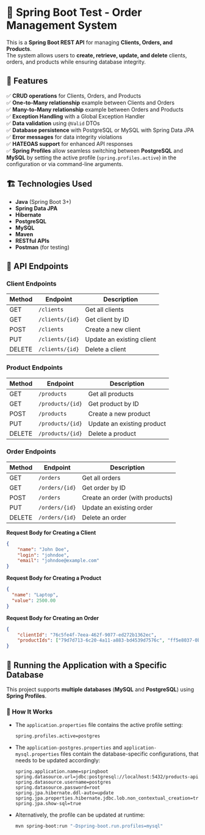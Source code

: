 # 🛒 Spring Boot Test - Order Management System

This is a **Spring Boot REST API** for managing **Clients, Orders, and Products**.  
The system allows users to **create, retrieve, update, and delete** clients, orders, and products while ensuring database integrity.

## 🚀 Features

✅ **CRUD operations** for Clients, Orders, and Products  
✅ **One-to-Many relationship** example between Clients and Orders  
✅ **Many-to-Many relationship** example between Orders and Products  
✅ **Exception Handling** with a Global Exception Handler  
✅ **Data validation** using `@Valid` DTOs  
✅ **Database persistence** with PostgreSQL or MySQL with Spring Data JPA  
✅ **Error messages** for data integrity violations  
✅ **HATEOAS support** for enhanced API responses  
✅ **Spring Profiles** allow seamless switching between **PostgreSQL** and **MySQL** by setting the active profile (`spring.profiles.active`) in the configuration or via command-line arguments.

## 🏗️ Technologies Used

- **Java** (Spring Boot 3+)
- **Spring Data JPA**
- **Hibernate**
- **PostgreSQL**
- **MySQL**
- **Maven**
- **RESTful APIs**
- **Postman** (for testing)


## 📌 API Endpoints

### **Client Endpoints**
| Method | Endpoint         | Description              |
|--------|-----------------|--------------------------|
| GET    | `/clients`       | Get all clients         |
| GET    | `/clients/{id}`  | Get client by ID        |
| POST   | `/clients`       | Create a new client     |
| PUT    | `/clients/{id}`  | Update an existing client |
| DELETE | `/clients/{id}`  | Delete a client         |

### **Product Endpoints**
| Method | Endpoint         | Description                |
|--------|-----------------|----------------------------|
| GET    | `/products`       | Get all products           |
| GET    | `/products/{id}`  | Get product by ID          |
| POST   | `/products`       | Create a new product       |
| PUT    | `/products/{id}`  | Update an existing product |
| DELETE | `/products/{id}`  | Delete a product           |

### **Order Endpoints**
| Method | Endpoint         | Description                  |
|--------|-----------------|------------------------------|
| GET    | `/orders`       | Get all orders              |
| GET    | `/orders/{id}`  | Get order by ID             |
| POST   | `/orders`       | Create an order (with products) |
| PUT    | `/orders/{id}`  | Update an existing order    |
| DELETE | `/orders/{id}`  | Delete an order             |

**Request Body for Creating a Client**
```json
{
    "name": "John Doe",
    "login": "johndoe",
    "email": "johndoe@example.com"
}
```

**Request Body for Creating a Product**
```json
{
  "name": "Laptop",
  "value": 2500.00
}
```

**Request Body for Creating an Order**
```json
{
    "clientId": "76c5fe4f-7eea-462f-9077-ed272b1362ec",
    "productIds": ["79d7d713-6c20-4a11-a883-bd4539d7576c", "ff5e8037-0b2a-4273-a12e-3b09d0802da2"]
}
```

## 🔄 Running the Application with a Specific Database

This project supports **multiple databases** (**MySQL** and **PostgreSQL**) using **Spring Profiles**.

### 📌 How It Works
- The `application.properties` file contains the active profile setting:
  ```properties
  spring.profiles.active=postgres

- The `application-postgres.properties` and `application-mysql.properties` files contain the database-specific configurations, that needs to be updated accordingly:
  ```properties
  spring.application.name=springboot
  spring.datasource.url=jdbc:postgresql://localhost:5432/products-api
  spring.datasource.username=postgres
  spring.datasource.password=root
  spring.jpa.hibernate.ddl-auto=update
  spring.jpa.properties.hibernate.jdbc.lob.non_contextual_creation=true
  spring.jpa.show-sql=true

- Alternatively, the profile can be updated at runtime:
  ```sh
  mvn spring-boot:run "-Dspring-boot.run.profiles=mysql"
